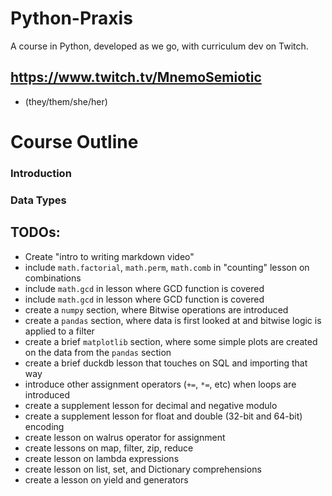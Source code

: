 # Python-Praxis
A course in Python, developed as we go, with curriculum dev on Twitch.



## https://www.twitch.tv/MnemoSemiotic
* (they/them/she/her)

# Course Outline


### Introduction

### Data Types




## TODOs:
* Create "intro to writing markdown video"
* include `math.factorial`, `math.perm`, `math.comb` in "counting" lesson on combinations
* include `math.gcd` in lesson where GCD function is covered
* include `math.gcd` in lesson where GCD function is covered
* create a `numpy` section, where Bitwise operations are introduced
* create a `pandas` section, where data is first looked at and bitwise logic is applied to a filter
* create a brief `matplotlib` section, where some simple plots are created on the data from the `pandas` section
* create a brief duckdb lesson that touches on SQL and importing that way
* introduce other assignment operators (`+=`, `*=`, etc) when loops are introduced
* create a supplement lesson for decimal and negative modulo
* create a supplement lesson for float and double (32-bit and 64-bit) encoding
* create lesson on walrus operator for assignment
* create lessons on map, filter, zip, reduce
* create lesson on lambda expressions
* create lesson on list, set, and Dictionary comprehensions
* create a lesson on yield and generators
